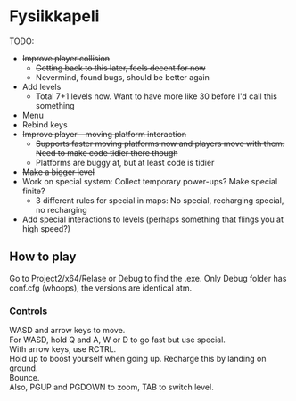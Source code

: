 # Fysiikkapeli
TODO:
* ~~Improve player collision~~ 
  * ~~Getting back to this later, feels decent for now~~
  * Nevermind, found bugs, should be better again
* Add levels
  * Total 7+1 levels now. Want to have more like 30 before I'd call this something
* Menu
* Rebind keys
* ~~Improve player - moving platform interaction~~
  * ~~Supports faster moving platforms now and players move with them. Need to make code tidier there though~~
  * Platforms are buggy af, but at least code is tidier
* ~~Make a bigger level~~
* Work on special system: Collect temporary power-ups? Make special finite? 
  * 3 different rules for special in maps: No special, recharging special, no recharging
* Add special interactions to levels (perhaps something that flings you at high speed?)

## How to play
Go to Project2/x64/Relase or Debug to find the .exe. Only Debug folder has conf.cfg (whoops), the versions are identical atm.

### Controls
WASD and arrow keys to move.  
For WASD, hold Q and A, W or D to go fast but use special.  
With arrow keys, use RCTRL.  
Hold up to boost yourself when going up. Recharge this by landing on ground.  
Bounce.  
Also, PGUP and PGDOWN to zoom, TAB to switch level.  
